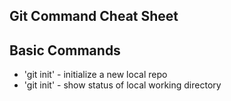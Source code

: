 ## Git Command Cheat Sheet

## Basic Commands

* 'git init' - initialize a new local repo
* 'git init' - show status of local working directory
